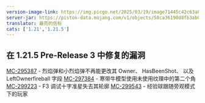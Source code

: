 ```yaml
---
version-image-link: https://img.picgo.net/2025/03/19/image71445c42c63a8d58.png
server-jar: https://piston-data.mojang.com/v1/objects/58ca36190d8fb3ab0b6af0fc4fa9b3604a463eac/server.jar
translator: 最亮的信标
cats: ['1.21','1.21.5']
---
```

## 在 1.21.5 Pre-Release 3 中修复的漏洞
[MC-295387](https://bugs.mojang.com/browse/MC-295387) - 烈焰弹和小烈焰弹不再能更改其 Owner、 HasBeenShot、 以及 LeftOwnerfireball 字段
[MC-297384](https://bugs.mojang.com/browse/MC-297384) - 寒带牛模型使用未使用纹理中的第二个角
[MC-299223](https://bugs.mojang.com/browse/MC-299223) - F3 调试十字准星失去其轮廓
[MC-299543](https://bugs.mojang.com/browse/MC-299543) - 经验球跟随旁观模式下的玩家